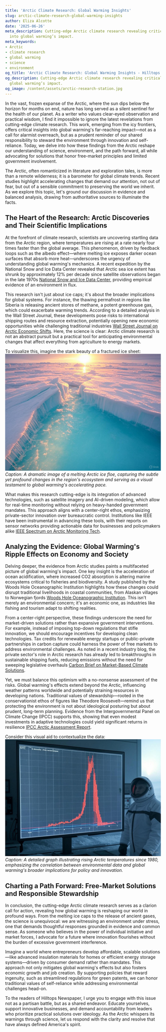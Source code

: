 ```yaml
---
title: 'Arctic Climate Research: Global Warming Insights'
slug: arctic-climate-research-global-warming-insights
author: Eliza Alcotte
date: '2025-06-26'
meta_description: Cutting-edge Arctic climate research revealing critical insights
  into global warming’s impact.
meta_keywords:
- Arctic
- climate research
- global warming
- science
- environment
og_title: 'Arctic Climate Research: Global Warming Insights - Hilltops Newspaper'
og_description: Cutting-edge Arctic climate research revealing critical insights into
  global warming’s impact.
og_image: /content/assets/arctic-research-station.jpg
---
```

<!-- $1 -->
In the vast, frozen expanse of the Arctic, where the sun dips below the horizon for months on end, nature has long served as a silent sentinel for the health of our planet. As a writer who values clear-eyed observation and practical wisdom, I find it impossible to ignore the latest revelations from cutting-edge climate research. This work, emerging from the icy frontiers, offers critical insights into global warming's far-reaching impact—not as a call for alarmist overreach, but as a prudent reminder of our shared responsibility to steward the environment through innovation and self-reliance. Today, we delve into how these findings from the Arctic reshape our understanding of science, environment, and the path forward, all while advocating for solutions that honor free-market principles and limited government involvement.

The Arctic, often romanticized in literature and exploration tales, is more than a remote wilderness; it is a barometer for global climate trends. Recent studies highlight accelerating changes that demand our attention, not out of fear, but out of a sensible commitment to preserving the world we inherit. As we explore this topic, let's ground our discussion in evidence and balanced analysis, drawing from authoritative sources to illuminate the facts.

## The Heart of the Research: Arctic Discoveries and Their Scientific Implications

At the forefront of climate research, scientists are uncovering startling data from the Arctic region, where temperatures are rising at a rate nearly four times faster than the global average. This phenomenon, driven by feedback loops such as the albedo effect—where melting ice exposes darker ocean surfaces that absorb more heat—underscores the urgency of understanding global warming's mechanics. A recent expedition by the National Snow and Ice Data Center revealed that Arctic sea ice extent has shrunk by approximately 12% per decade since satellite observations began in the late 1970s [National Snow and Ice Data Center](https://nsidc.org/arctic-sea-ice-news), providing empirical evidence of an environment in flux.

This research isn't just about ice caps; it's about the broader implications for global systems. For instance, the thawing permafrost in regions like Siberia is releasing ancient stores of methane, a potent greenhouse gas, which could exacerbate warming trends. According to a detailed analysis in the Wall Street Journal, these developments pose risks to international shipping routes and resource extraction, potentially opening new economic opportunities while challenging traditional industries [Wall Street Journal on Arctic Economic Shifts](https://www.wsj.com/articles/arctic-warming-economic-implications). Here, the science is clear: Arctic climate research is not an abstract pursuit but a practical tool for anticipating environmental changes that affect everything from agriculture to energy markets.

To visualize this, imagine the stark beauty of a fractured ice sheet:  
![Melting Arctic ice floe at dawn](/content/assets/melting-arctic-ice-floe.jpg)  
*Caption: A dramatic image of a melting Arctic ice floe, capturing the subtle yet profound changes in the region's ecosystem and serving as a visual testament to global warming's accelerating pace.*

What makes this research cutting-edge is its integration of advanced technologies, such as satellite imagery and AI-driven modeling, which allow for real-time monitoring without relying on heavy-handed government mandates. This approach aligns with a center-right ethos, emphasizing private-sector innovation over bureaucratic control. Institutions like IEEE have been instrumental in advancing these tools, with their reports on sensor networks providing actionable data for businesses and policymakers alike [IEEE Spectrum on Arctic Monitoring Tech](https://spectrum.ieee.org/arctic-climate-tech-innovations).

## Analyzing the Evidence: Global Warming's Ripple Effects on Economy and Society

Delving deeper, the evidence from Arctic studies paints a multifaceted picture of global warming's impact. One key insight is the acceleration of ocean acidification, where increased CO2 absorption is altering marine ecosystems critical to fisheries and biodiversity. A study published by the Woods Hole Oceanographic Institution highlights how these changes could disrupt traditional livelihoods in coastal communities, from Alaskan villages to Norwegian fjords [Woods Hole Oceanographic Institution](https://www.whoi.edu/arctic-ocean-acidification-research). This isn't merely an environmental concern; it's an economic one, as industries like fishing and tourism adapt to shifting realities.

From a center-right perspective, these findings underscore the need for market-driven solutions rather than expansive government interventions. For example, instead of imposing top-down regulations that stifle innovation, we should encourage incentives for developing clean technologies. Tax credits for renewable energy startups or public-private partnerships in carbon capture could harness the power of free markets to address environmental challenges. As noted in a recent industry blog, the private sector's role in Arctic research has already led to breakthroughs in sustainable shipping fuels, reducing emissions without the need for sweeping legislative overhauls [Carbon Brief on Market-Based Climate Solutions](https://www.carbonbrief.org/arctic-research-and-free-market-innovations).

Yet, we must balance this optimism with a no-nonsense assessment of the risks. Global warming's effects extend beyond the Arctic, influencing weather patterns worldwide and potentially straining resources in developing nations. Traditional values of stewardship—rooted in the conservationist ethos of figures like Theodore Roosevelt—remind us that protecting the environment is not about ideological posturing but about prudent, long-term planning. Evidence from the Intergovernmental Panel on Climate Change (IPCC) supports this, showing that even modest investments in adaptive technologies could yield significant returns in resilience [IPCC Arctic Assessment Report](https://www.ipcc.ch/report/arctic-climate-change).

Consider this visual aid to contextualize the data:  
![Graph of Arctic temperature trends over decades](/content/assets/arctic-temperature-trends-graph.jpg)  
*Caption: A detailed graph illustrating rising Arctic temperatures since 1980, emphasizing the correlation between environmental data and global warming's broader implications for policy and innovation.*

## Charting a Path Forward: Free-Market Solutions and Responsible Stewardship

In conclusion, the cutting-edge Arctic climate research serves as a clarion call for action, revealing how global warming is reshaping our world in profound ways. From the melting ice caps to the release of ancient gases, the science is unequivocal: we are witnessing an environment under stress, one that demands thoughtful responses grounded in evidence and common sense. As someone who believes in the power of individual initiative and market forces, I advocate for a future where innovation flourishes without the burden of excessive government interference.

Imagine a world where entrepreneurs develop affordable, scalable solutions—like advanced insulation materials for homes or efficient energy storage systems—driven by consumer demand rather than mandates. This approach not only mitigates global warming's effects but also fosters economic growth and job creation. By supporting policies that reward ingenuity, such as streamlined regulations for green patents, we can honor traditional values of self-reliance while addressing environmental challenges head-on.

To the readers of Hilltops Newspaper, I urge you to engage with this issue not as a partisan battle, but as a shared endeavor. Educate yourselves, support innovative businesses, and demand accountability from leaders who prioritize practical solutions over ideology. As the Arctic whispers its warnings through science, let us respond with the clarity and resolve that have always defined America's spirit.